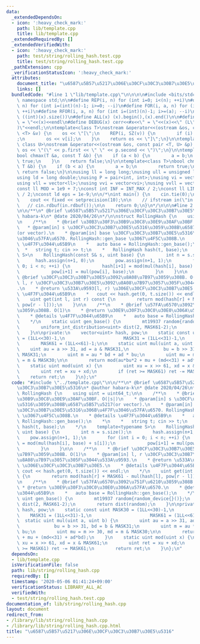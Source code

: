 ```yaml
---
data:
  _extendedDependsOn:
  - icon: ':heavy_check_mark:'
    path: lib/template.cpp
    title: lib/template.cpp
  _extendedRequiredBy: []
  _extendedVerifiedWith:
  - icon: ':heavy_check_mark:'
    path: test/string/rolling_hash.test.cpp
    title: test/string/rolling_hash.test.cpp
  _pathExtension: cpp
  _verificationStatusIcon: ':heavy_check_mark:'
  attributes:
    document_title: "\u6587\u5B57\u5217\u306E\u30CF\u30C3\u30B7\u30E5\u5316"
    links: []
  bundledCode: "#line 1 \"lib/template.cpp\"\n\n\n\n#include <bits/stdc++.h>\n\nusing\
    \ namespace std;\n\n#define REP(i, n) for (int i=0; i<(n); ++i)\n#define RREP(i,\
    \ n) for (int i=(int)(n)-1; i>=0; --i)\n#define FOR(i, a, n) for (int i=(a); i<(n);\
    \ ++i)\n#define RFOR(i, a, n) for (int i=(int)(n)-1; i>=(a); --i)\n\n#define SZ(x)\
    \ ((int)(x).size())\n#define ALL(x) (x).begin(),(x).end()\n\n#define DUMP(x) cerr<<#x<<\"\
    \ = \"<<(x)<<endl\n#define DEBUG(x) cerr<<#x<<\" = \"<<(x)<<\" (L\"<<__LINE__<<\"\
    )\"<<endl;\n\ntemplate<class T>\nostream &operator<<(ostream &os, const vector\
    \ <T> &v) {\n    os << \"[\";\n    REP(i, SZ(v)) {\n        if (i) os << \", \"\
    ;\n        os << v[i];\n    }\n    return os << \"]\";\n}\n\ntemplate<class T,\
    \ class U>\nostream &operator<<(ostream &os, const pair <T, U> &p) {\n    return\
    \ os << \"(\" << p.first << \" \" << p.second << \")\";\n}\n\ntemplate<class T>\n\
    bool chmax(T &a, const T &b) {\n    if (a < b) {\n        a = b;\n        return\
    \ true;\n    }\n    return false;\n}\n\ntemplate<class T>\nbool chmin(T &a, const\
    \ T &b) {\n    if (b < a) {\n        a = b;\n        return true;\n    }\n   \
    \ return false;\n}\n\nusing ll = long long;\nusing ull = unsigned long long;\n\
    using ld = long double;\nusing P = pair<int, int>;\nusing vi = vector<int>;\n\
    using vll = vector<ll>;\nusing vvi = vector<vi>;\nusing vvll = vector<vll>;\n\n\
    const ll MOD = 1e9 + 7;\nconst int INF = INT_MAX / 2;\nconst ll LINF = LLONG_MAX\
    \ / 2;\nconst ld eps = 1e-9;\n\n/*\nint main() {\n    cin.tie(0);\n    ios::sync_with_stdio(false);\n\
    \    cout << fixed << setprecision(10);\n\n    // ifstream in(\"in.txt\");\n \
    \   // cin.rdbuf(in.rdbuf());\n\n    return 0;\n}\n*/\n\n\n#line 2 \"lib/string/rolling_hash.cpp\"\
    \n\n/**\n* @brief \u6587\u5B57\u5217\u306E\u30CF\u30C3\u30B7\u30E5\u5316\n* @author\
    \ habara-k\n* @date 2020/04/26\n*/\n\nstruct RollingHash {\n    using uint = uint64_t;\n\
    \n    /**\n    * @brief \u30B3\u30F3\u30B9\u30C8\u30E9\u30AF\u30BF. O(|s|)\n \
    \   * @param[in] s \u30CF\u30C3\u30B7\u30E5\u5316\u3059\u308B\u6587\u5B57\u5217\
    (or vector).\n    * @param[in] base \u30CF\u30C3\u30B7\u30E5\u5316\u306B\u4F7F\
    \u3046\u57FA\u6570. RollingHash::gen_base \u3067\u4F5C\u308B.\n    * @details\
    \ \u4F7F\u3044\u65B9\n    *   auto base = RollingHash::gen_base();\n    *\n  \
    \  *   string t; cin >> t;\n    *   RollingHash hash(t, base);\n    */\n    template<typename\
    \ S>\n    RollingHash(const S& s, uint base) {\n        int n = s.size();\n  \
    \      hash.assign(n+1, 0);\n        pow.assign(n+1, 1);\n        for (int i =\
    \ 0; i < n; ++i) {\n            hash[i+1] = mod(mul(hash[i], base) + s[i]);\n\
    \            pow[i+1] = mul(pow[i], base);\n        }\n    }\n\n    /**\n    *\
    \ @brief \u30CF\u30C3\u30B7\u30E5\u3092\u8A08\u7B97\u3059\u308B. O(1)\n    * @param[in]\
    \ l, r \u30CF\u30C3\u30B7\u30E5\u3092\u8A08\u7B97\u3057\u305F\u3044\u533A\u9593\
    .\n    * @return \u533A\u9593[l, r) \u306E\u30CF\u30C3\u30B7\u30E5.\n    * @details\
    \ \u4F7F\u3044\u65B9\n    *   cout << hash.get(0, t.size()) << endl;\n    */\n\
    \    uint get(int l, int r) const {\n        return mod(hash[r] + MASK61 - mul(hash[l],\
    \ pow[r - l]));\n    }\n\n    /**\n    * @brief \u57FA\u6570\u3092\u751F\u6210\
    \u3059\u308B. O(1)\n    * @return \u30E9\u30F3\u30C0\u30E0\u306A\u57FA\u6570.\n\
    \    * @details \u4F7F\u3044\u65B9\n    *   auto base = RollingHash::gen_base();\n\
    \    */\n    static uint gen_base() {\n        mt19937 random{random_device{}()};\n\
    \        uniform_int_distribution<uint> dist(2, MASK61-2);\n        return dist(random);\n\
    \    }\n\nprivate:\n    vector<uint> hash, pow;\n    static const uint MASK30\
    \ = (1LL<<30)-1,\n                      MASK31 = (1LL<<31)-1,\n              \
    \        MASK61 = (1LL<<61)-1;\n\n    static uint mul(uint a, uint b) {\n    \
    \    uint au = a >> 31, ad = a & MASK31,\n             bu = b >> 31, bd = b &\
    \ MASK31;\n        uint m = au * bd + ad * bu;\n        uint mu = m >> 30, md\
    \ = m & MASK30;\n\n        return mod(au*bu*2 + mu + (md<<31) + ad*bd);\n    }\n\
    \    static uint mod(uint x) {\n        uint xu = x >> 61, xd = x & MASK61;\n\
    \        uint ret = xu + xd;\n        if (ret >= MASK61) ret -= MASK61;\n    \
    \    return ret;\n    }\n};\n"
  code: "#include \"../template.cpp\"\n\n/**\n* @brief \u6587\u5B57\u5217\u306E\u30CF\
    \u30C3\u30B7\u30E5\u5316\n* @author habara-k\n* @date 2020/04/26\n*/\n\nstruct\
    \ RollingHash {\n    using uint = uint64_t;\n\n    /**\n    * @brief \u30B3\u30F3\
    \u30B9\u30C8\u30E9\u30AF\u30BF. O(|s|)\n    * @param[in] s \u30CF\u30C3\u30B7\u30E5\
    \u5316\u3059\u308B\u6587\u5B57\u5217(or vector).\n    * @param[in] base \u30CF\
    \u30C3\u30B7\u30E5\u5316\u306B\u4F7F\u3046\u57FA\u6570. RollingHash::gen_base\
    \ \u3067\u4F5C\u308B.\n    * @details \u4F7F\u3044\u65B9\n    *   auto base =\
    \ RollingHash::gen_base();\n    *\n    *   string t; cin >> t;\n    *   RollingHash\
    \ hash(t, base);\n    */\n    template<typename S>\n    RollingHash(const S& s,\
    \ uint base) {\n        int n = s.size();\n        hash.assign(n+1, 0);\n    \
    \    pow.assign(n+1, 1);\n        for (int i = 0; i < n; ++i) {\n            hash[i+1]\
    \ = mod(mul(hash[i], base) + s[i]);\n            pow[i+1] = mul(pow[i], base);\n\
    \        }\n    }\n\n    /**\n    * @brief \u30CF\u30C3\u30B7\u30E5\u3092\u8A08\
    \u7B97\u3059\u308B. O(1)\n    * @param[in] l, r \u30CF\u30C3\u30B7\u30E5\u3092\
    \u8A08\u7B97\u3057\u305F\u3044\u533A\u9593.\n    * @return \u533A\u9593[l, r)\
    \ \u306E\u30CF\u30C3\u30B7\u30E5.\n    * @details \u4F7F\u3044\u65B9\n    *  \
    \ cout << hash.get(0, t.size()) << endl;\n    */\n    uint get(int l, int r) const\
    \ {\n        return mod(hash[r] + MASK61 - mul(hash[l], pow[r - l]));\n    }\n\
    \n    /**\n    * @brief \u57FA\u6570\u3092\u751F\u6210\u3059\u308B. O(1)\n   \
    \ * @return \u30E9\u30F3\u30C0\u30E0\u306A\u57FA\u6570.\n    * @details \u4F7F\
    \u3044\u65B9\n    *   auto base = RollingHash::gen_base();\n    */\n    static\
    \ uint gen_base() {\n        mt19937 random{random_device{}()};\n        uniform_int_distribution<uint>\
    \ dist(2, MASK61-2);\n        return dist(random);\n    }\n\nprivate:\n    vector<uint>\
    \ hash, pow;\n    static const uint MASK30 = (1LL<<30)-1,\n                  \
    \    MASK31 = (1LL<<31)-1,\n                      MASK61 = (1LL<<61)-1;\n\n  \
    \  static uint mul(uint a, uint b) {\n        uint au = a >> 31, ad = a & MASK31,\n\
    \             bu = b >> 31, bd = b & MASK31;\n        uint m = au * bd + ad *\
    \ bu;\n        uint mu = m >> 30, md = m & MASK30;\n\n        return mod(au*bu*2\
    \ + mu + (md<<31) + ad*bd);\n    }\n    static uint mod(uint x) {\n        uint\
    \ xu = x >> 61, xd = x & MASK61;\n        uint ret = xu + xd;\n        if (ret\
    \ >= MASK61) ret -= MASK61;\n        return ret;\n    }\n};\n"
  dependsOn:
  - lib/template.cpp
  isVerificationFile: false
  path: lib/string/rolling_hash.cpp
  requiredBy: []
  timestamp: '2020-05-06 01:41:24+09:00'
  verificationStatus: LIBRARY_ALL_AC
  verifiedWith:
  - test/string/rolling_hash.test.cpp
documentation_of: lib/string/rolling_hash.cpp
layout: document
redirect_from:
- /library/lib/string/rolling_hash.cpp
- /library/lib/string/rolling_hash.cpp.html
title: "\u6587\u5B57\u5217\u306E\u30CF\u30C3\u30B7\u30E5\u5316"
---
```


